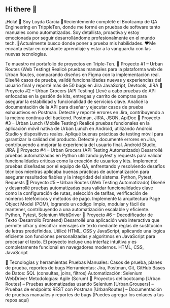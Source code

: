 ## Hi there 👋

¡Hola! 👋 Soy Loyda Garcia
💬Recientemente completé el Bootcamp de QA Engineering en TrippleTen, donde me formé en pruebas de software tanto manuales como automatizadas. Soy detallista, proactiva y estoy emocionada por seguir desarrollándome profesionalmente en el mundo tech. 🔭Actualmente busco donde poner a prueba mis habilidades. ❤️Me encanta estar en constante aprendiaje y estar a la vanguardia con las nuevas tecnologias.

Te muestro mi portafolio de proyectos en Triple-Ten.
🔹 Proyecto #1 – Urban Routes (Web Testing) Realicé pruebas manuales para la plataforma web de Urban Routes, comparando diseños en Figma con la implementación real. Diseñé casos de prueba, validé funcionalidades nuevas y experiencias del usuario final y reporté más de 50 bugs en Jira JavaScript, Devtools, JIRA
🔹 Proyecto #2 – Urban Grocers (API Testing) Llevé a cabo pruebas de API enfocadas en la gestión de kits, entregas y carrito de compras para asegurar la estabilidad y funcionalidad de servicios clave. Analicé la documentación de la API para diseñar y ejecutar casos de prueba exhaustivos en Postman. Detecté y reporté errores en Jira, contribuyendo a la mejora continua del backend. Postman, JIRA, JSON, ApiDoc
🔹 Proyecto #3 – Urban Lunch (Mobile Testing) Realicé pruebas funcionales en la aplicación móvil nativa de Urban Lunch en Android, utilizando Android Studio y dispositivos reales. Apliqué buenas prácticas de testing móvil para garantizar la calidad del producto. Detecté y documenté errores en Jira, contribuyendo a mejorar la experiencia del usuario final. Android Studio, JIRA
🔹 Proyecto #4 – Urban Grocers (API Testing Automatizado) Desarrollé pruebas automatizadas en Python utilizando pytest y requests para validar funcionalidades críticas como la creación de usuarios y kits. Implementé pruebas diseñadas por el equipo de QA, enfrentando y resolviendo desafíos técnicos mientras aplicaba buenas prácticas de automatización para asegurar resultados fiables y la integridad del sistema. Python, Pytest, Requests
🔹 Proyecto #5 – Urban Routes (Web Testing Automatizado) Diseñé y desarrollé pruebas automatizadas para validar funcionalidades clave como la configuración de rutas, selección de tarifas, verificación de números telefónicos y métodos de pago. Implementé la arquitectura Page Object Model (POM), logrando un código limpio, modular y fácil de mantener, contribuyendo a una automatización escalable y eficiente. Python, Pytest, Selenium WebDriver
🔹 Proyecto #6 – Decodificador de Texto (Desarrollo Frontend) Desarrollé una aplicación web interactiva que permite cifrar y descifrar mensajes de texto mediante reglas de sustitución de letras predefinidas. Utilicé HTML, CSS y JavaScript, aplicando una lógica eficiente con funciones personalizadas y algoritmos en JavaScript para procesar el texto. El proyecto incluye una interfaz intuitiva y es completamente funcional en navegadores modernos. HTML, CSS, JavaScript

🧰 Tecnologías y herramientas
Pruebas Manuales: Casos de prueba, planes de prueba, reportes de bugs
Herramientas: Jira, Postman, Git, GitHub
Bases de Datos: SQL (consultas, joins, filtros)
Automatización: Selenium WebDriver
Metodologías: Agile (Scrum)
💼 Proyectos del bootcamp
[Urban Routes] – Pruebas automatizadas usando Selenium
[Urban.Grousers] – Pruebas de endpoints REST con Postman
[UrbanRoutes] – Documentación de pruebas manuales y reportes de bugs
(Puedes agregar los enlaces a tus repos aquí)

<!--
**loydagarcia/LoydaGarcia** is a ✨ _special_ ✨ repository because its `README.md` (this file) appears on your GitHub profile.

Here are some ideas to get you started:

- 🔭 I’m currently working on ...
- 🌱 I’m currently learning ...
- 👯 I’m looking to collaborate on ...
- 🤔 I’m looking for help with ...
- 💬 Ask me about ...
- 📫 How to reach me: ...
- 😄 Pronouns: ...
- ⚡ Fun fact: ...
-->
